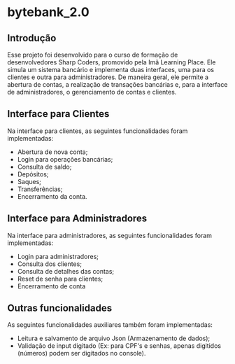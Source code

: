 # bytebank_2.0
## Introdução
Esse projeto foi desenvolvido para o curso de formação de desenvolvedores Sharp Coders, promovido pela Imã Learning Place. Ele simula um sistema bancário e implementa duas interfaces, uma para os clientes e outra para administradores. De maneira geral, ele permite a abertura de contas, a realização de transações bancárias e, para a interface de administradores, o gerenciamento de contas e clientes.

## Interface para Clientes
Na interface para clientes, as seguintes funcionalidades foram implementadas:
- Abertura de nova conta;
- Login para operações bancárias;
- Consulta de saldo;
- Depósitos;
- Saques;
- Transferências;
- Encerramento da conta.

## Interface para Administradores
Na interface para administradores, as seguintes funcionalidades foram implementadas:
- Login para administradores;
- Consulta dos clientes;
- Consulta de detalhes das contas;
- Reset de senha para clientes;
- Encerramento de conta

## Outras funcionalidades
As seguintes funcionalidades auxiliares também foram implementadas:
- Leitura e salvamento de arquivo Json (Armazenamento de dados);
- Validação de input digitado (Ex: para CPF's e senhas, apenas digitidos (números) podem ser digitados no console).
